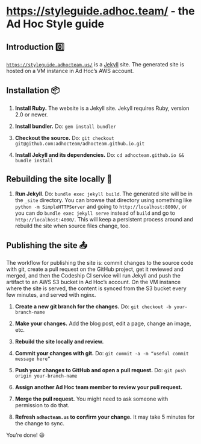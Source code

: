 # https://styleguide.adhoc.team/ - the Ad Hoc Style guide

## Introduction 0️⃣

[`https://styleguide.adhocteam.us/`](https://styleguide.adhocteam.us/) is a
[Jekyll](https://jekyllrb.com/) site. The generated site is hosted on
a VM instance in Ad Hoc’s AWS account.

## Installation 📦

1. **Install Ruby.** The website is a Jekyll site. Jekyll requires
Ruby, version 2.0 or newer.

1. **Install bundler.** Do: `gem install bundler`

1. **Checkout the source.** Do: `git checkout
git@github.com:adhocteam/adhocteam.github.io.git`

1. **Install Jekyll and its dependencies.** Do: `cd
adhocteam.github.io && bundle install`

## Rebuilding the site locally 🔨

1. **Run Jekyll**. Do: `bundle exec jekyll build`. The generated site
will be in the `_site` directory. You can browse that directory using
something like `python -m SimpleHTTPServer` and going to
`http://localhost:8000/`, or you can do `bundle exec jekyll serve`
instead of `build` and go to `http://localhost:4000/`. This will keep
a persistent process around and rebuild the site when source files
change, too.

## Publishing the site 📤

The workflow for publishing the site is: commit changes to the source
code with git, create a pull request on the GitHub project, get it
reviewed and merged, and then the Codeship CI service will run Jekyll
and push the artifact to an AWS S3 bucket in Ad Hoc’s account. On the
VM instance where the site is served, the content is synced from the
S3 bucket every few minutes, and served with nginx.

1. **Create a new git branch for the changes.** Do: `git checkout -b
your-branch-name`

1. **Make your changes.** Add the blog post, edit a page, change an
image, etc.

1. **Rebuild the site locally and review.**

1. **Commit your changes with git.** Do: `git commit -a -m “useful
commit message here”`

1. **Push your changes to GitHub and open a pull request.** Do: `git
push origin your-branch-name`

1. **Assign another Ad Hoc team member to review your pull request.**

1. **Merge the pull request.** You might need to ask someone with
permission to do that.

1. **Refresh `adhocteam.us` to confirm your change.** It may take 5
minutes for the change to sync.

You’re done! 😃
